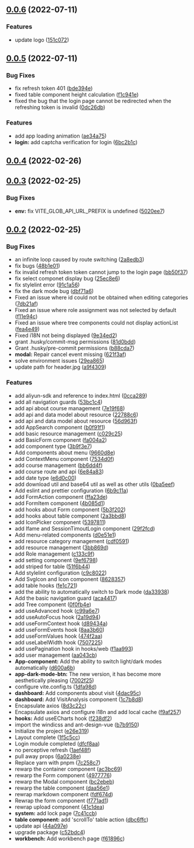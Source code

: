 ## [0.0.6](https://github.com/lhj-web/edu-cms/compare/v0.0.5...v0.0.6) (2022-07-11)


### Features

* update logo ([151c072](https://github.com/lhj-web/edu-cms/commit/151c072115276ae637d3a415e1b6221958c650cb))



## [0.0.5](https://github.com/lhj-web/edu-cms/compare/v0.0.4...v0.0.5) (2022-07-11)


### Bug Fixes

* fix refresh token 401 ([bde394e](https://github.com/lhj-web/edu-cms/commit/bde394e5fde41a4202e82ac4a4bfaa37087e068e))
* fixed table component height calculation ([f1c941e](https://github.com/lhj-web/edu-cms/commit/f1c941e78dcb4876acd014bfa7ef8a97f0e25f56))
* fixed the bug that the login page cannot be redirected when the refreshing token is invalid ([0dc26db](https://github.com/lhj-web/edu-cms/commit/0dc26db620ecdf19c4e47e09376442c0247e4be4))


### Features

* add app loading animation ([ae34a75](https://github.com/lhj-web/edu-cms/commit/ae34a7598a4efda1ba8dd147e35112f9aab90141))
* **login:** add captcha verification for login ([6bc2b1c](https://github.com/lhj-web/edu-cms/commit/6bc2b1c123b4dba8fca5aaf798edcecfc46d3d69))



## [0.0.4](https://github.com/lhj-web/edu-cms/compare/v0.0.3...v0.0.4) (2022-02-26)



## [0.0.3](https://github.com/lhj-web/edu-cms/compare/v0.0.2...v0.0.3) (2022-02-25)


### Bug Fixes

* **env:** fix VITE_GLOB_API_URL_PREFIX is undefined ([5020ee7](https://github.com/lhj-web/edu-cms/commit/5020ee7a848d1352b6645197864dd69ddd145ed6))



## [0.0.2](https://github.com/lhj-web/edu-cms/compare/v0.0.1...v0.0.2) (2022-02-25)


### Bug Fixes

* an infinite loop caused by route switching ([2a8edb3](https://github.com/lhj-web/edu-cms/commit/2a8edb3d042d8e316c8a5eef7afc73816c79e08f))
* fix bugs ([48b1e01](https://github.com/lhj-web/edu-cms/commit/48b1e015235ca46d06b3771afbc3c3e4fc50bdda))
* fix invalid refresh token token cannot jump to the login page ([bb50f37](https://github.com/lhj-web/edu-cms/commit/bb50f373c30aac22fe44b74b92bb2a06eaed0941))
* fix select componet display bug ([25ec8e6](https://github.com/lhj-web/edu-cms/commit/25ec8e63f93d96b2d19f6e982154aa419beac388))
* fix stylelint error ([91c1a56](https://github.com/lhj-web/edu-cms/commit/91c1a56657fe8eb0001592f62fed9eb8e97967c2))
* fix the dark mode bug ([dbf71a6](https://github.com/lhj-web/edu-cms/commit/dbf71a619a2a5e76fe4d7027e4f712e3ccc8c71b))
* Fixed an issue where id could not be obtained when editing categories ([7db21af](https://github.com/lhj-web/edu-cms/commit/7db21afbd5a26e966667ce91bc5cba791033056b))
* Fixed an issue where role assignment was not selected by default ([f11e94c](https://github.com/lhj-web/edu-cms/commit/f11e94c9c8ec5bdfc691401ddfb238536c5df89b))
* Fixed an issue where tree components could not display actionList ([fea4e49](https://github.com/lhj-web/edu-cms/commit/fea4e49c205ed8e04ea3d16e6fe84fec07d0c2b5))
* Fixed i18N not being displayed ([9e34ed2](https://github.com/lhj-web/edu-cms/commit/9e34ed277efd8992c1a82f3f71354bd6b9b2c007))
* grant .husky/commit-msg permissions ([81d0bdd](https://github.com/lhj-web/edu-cms/commit/81d0bdd49bca28ddd3a00352d41ecc46c8630cde))
* Grant .husky/pre-commit permissions ([b88cda7](https://github.com/lhj-web/edu-cms/commit/b88cda7895ebbbce40f20a513311d7d8a1c23b5c))
* **modal:** Repair cancel event missing ([621f3af](https://github.com/lhj-web/edu-cms/commit/621f3af336e5591c49fce61378be45b502e8bf03))
* solve environment issues ([29ea865](https://github.com/lhj-web/edu-cms/commit/29ea865bc1ba712ca5e88f134aed5d3a45cfebf6))
* update path for header.jpg ([a9f4309](https://github.com/lhj-web/edu-cms/commit/a9f4309e6f9be8d8a7a46eb80f78f8f9627b6dac))


### Features

* add aliyun-sdk and reference to index.html ([0cca289](https://github.com/lhj-web/edu-cms/commit/0cca289237ffe1bd2fa16d51d1c178b7b72524ca))
* add all navigation guards ([53bc1c4](https://github.com/lhj-web/edu-cms/commit/53bc1c4b00cfb7536d253cca448f5547a5690e43))
* add api about course management ([7e19f68](https://github.com/lhj-web/edu-cms/commit/7e19f687cee4661d316d79d7bb19cd856e2bad27))
* add api and data model about resource ([22788c6](https://github.com/lhj-web/edu-cms/commit/22788c68a320ed5567aa2c6c380b905ddd3454b8))
* add api and data model about resource ([56d963f](https://github.com/lhj-web/edu-cms/commit/56d963f52ad5593a137794935672dc664f7ca846))
* add AppSearch component ([b0f91f1](https://github.com/lhj-web/edu-cms/commit/b0f91f1fa8ee9d1c6190fe4efe07c6b9c1f34419))
* add basic resource management ([c029c25](https://github.com/lhj-web/edu-cms/commit/c029c25ac116425f8fa03642bde561bd1156751b))
* add BasicForm component ([fa004a2](https://github.com/lhj-web/edu-cms/commit/fa004a2702c14170a5ecf289c61efc35f19b68ae))
* add component type ([3b9f3e7](https://github.com/lhj-web/edu-cms/commit/3b9f3e72cf06bd5329e24d275f58842227691344))
* Add components about menu ([9660d8e](https://github.com/lhj-web/edu-cms/commit/9660d8e25a93a71eaea2922094b47a6a8ca47b8a))
* add ContextMenu component ([7534d0f](https://github.com/lhj-web/edu-cms/commit/7534d0f389c160ccc867fcd281056ae4d3c0d6ec))
* add course management ([bb6dd4f](https://github.com/lhj-web/edu-cms/commit/bb6dd4ff2eb4dcb37e2f44bbf12bdae939f1bcfc))
* add course route and api ([6e84a83](https://github.com/lhj-web/edu-cms/commit/6e84a832cdd20883ff3a3b8b8d0438e2cf0e6aaf))
* add date type ([e6d0c00](https://github.com/lhj-web/edu-cms/commit/e6d0c002d078b8374d26b9b3ab28eb27a12b3284))
* add download util and base64 util as well as other utils ([0ba5eef](https://github.com/lhj-web/edu-cms/commit/0ba5eef49c1a97f679b3315e3e4f3ef6a2329bbc))
* Add eslint and prettier configuration ([6b9c11a](https://github.com/lhj-web/edu-cms/commit/6b9c11a4c106f53bad475ae0eaddf3a0b0406b73))
* add FormAction component ([ffa23de](https://github.com/lhj-web/edu-cms/commit/ffa23de84678ae6cff1dc16100f9a8cafc8ac175))
* add FormItem component ([4b085d1](https://github.com/lhj-web/edu-cms/commit/4b085d197a95c52bfbf59398caeac317ac5dbec5))
* add hooks about Form component ([5b3f202](https://github.com/lhj-web/edu-cms/commit/5b3f202316368edf93dc2a86d3dd1a2c798cc07f))
* add hooks about table component ([2a3bbd8](https://github.com/lhj-web/edu-cms/commit/2a3bbd8d09524606a741b019ae213c0ef0805e95))
* add IconPicker component ([5397811](https://github.com/lhj-web/edu-cms/commit/5397811a770f790f19dd36c49352b52b84305520))
* add Ifame and SessionTimoutLogin component ([29f2fcd](https://github.com/lhj-web/edu-cms/commit/29f2fcd8bb7f6b4b879933ea276bc8f4689990c3))
* Add menu-related components ([d0e51e1](https://github.com/lhj-web/edu-cms/commit/d0e51e1bd7330f8b827a8c03cc94d449cacb4c35))
* add resource category management ([cdf0591](https://github.com/lhj-web/edu-cms/commit/cdf0591ee939ed5da40143dd3581ef3c594ed6bc))
* add resource management ([3bb869d](https://github.com/lhj-web/edu-cms/commit/3bb869d3eb68a4a7bc4946c4cea4df47451d0ed6))
* add Role management ([c133c9f](https://github.com/lhj-web/edu-cms/commit/c133c9fdd784e7955d80c01bb25fc4bffee639cc))
* add setting component ([9ef6798](https://github.com/lhj-web/edu-cms/commit/9ef6798efc9a5f970709a614bc130b739b80ce00))
* add striped for table ([51f6b44](https://github.com/lhj-web/edu-cms/commit/51f6b4439a4b8994d77bb206679a548b036a295d))
* Add stylelint configuration ([c9c8022](https://github.com/lhj-web/edu-cms/commit/c9c80229171d816a5fbf66b6bb1d520c8c405ba9))
* Add SvgIcon and Icon component ([8628357](https://github.com/lhj-web/edu-cms/commit/8628357ba33fd014c468144eb3e63b3711e9e93f))
* add table hooks ([fe1c721](https://github.com/lhj-web/edu-cms/commit/fe1c72196f291df038505d427c88ce11f45f55fc))
* add the ability to automatically switch to Dark mode ([da33938](https://github.com/lhj-web/edu-cms/commit/da33938d51605aea10cb638a1a4107e7b395c3a4))
* Add the basic navigation guard ([aca4417](https://github.com/lhj-web/edu-cms/commit/aca44179bfe4fb70d5402894d9b3151ff135c920))
* add Tree component ([0f0fb4e](https://github.com/lhj-web/edu-cms/commit/0f0fb4ef37c21ec00bee917a2282b89a60b4ae99))
* add useAdvanced hook ([c99a6e7](https://github.com/lhj-web/edu-cms/commit/c99a6e72620b9a0c736b4a8969aac4ba882e5e45))
* add useAutoFocus hook ([2a19d94](https://github.com/lhj-web/edu-cms/commit/2a19d94ef34e0dbe184da6b1e86c41c9eff856bf))
* add useFormContext hook ([d89434a](https://github.com/lhj-web/edu-cms/commit/d89434a993cbd25b4ae4641a3f7c8aac54d1cf55))
* add useFormEvents hook ([8aa3b60](https://github.com/lhj-web/edu-cms/commit/8aa3b606d2182d9796ae8c9f284c47e5fa9fb7cf))
* add useFormValues hook ([474f2aa](https://github.com/lhj-web/edu-cms/commit/474f2aa1c968333b9c97b36ca604369ba4c6f53f))
* add useLabelWidth hook ([7507225](https://github.com/lhj-web/edu-cms/commit/75072252c9e980d0d1355ad048c05d3cf35d1912))
* add usePagination hook in hooks/web ([f1aa993](https://github.com/lhj-web/edu-cms/commit/f1aa9930f64cf51aae8cd48a99b63855cc79bfe1))
* add user management ([aa043cb](https://github.com/lhj-web/edu-cms/commit/aa043cbe6c579efc9d3e8c6a2d3d0f84b06154be))
* **App-component:** Add the ability to switch light/dark modes automatically ([d600a6b](https://github.com/lhj-web/edu-cms/commit/d600a6b85192db6518abb49ba8adb71655d5548b))
* **app-dark-mode-btn:** The new version, it has become more aesthetically pleasing ([7002f25](https://github.com/lhj-web/edu-cms/commit/7002f25d7d4dfbafe9c4cfd858190cee9d554b98))
* configure vite.config.ts ([1dfa98d](https://github.com/lhj-web/edu-cms/commit/1dfa98d5db1d8d6b5a6f5fde0048b1095b4566e0))
* **dashboard:** Add components about visit ([4dac95c](https://github.com/lhj-web/edu-cms/commit/4dac95caa47566653f62e67356bbcc45bb0b9a4d))
* **dashboard:** Add VisitAnalysis component ([1c7b8d8](https://github.com/lhj-web/edu-cms/commit/1c7b8d89ab5fe739c625549ee60e7bfdb5163ffb))
* Encapsulate axios ([8d3c22c](https://github.com/lhj-web/edu-cms/commit/8d3c22cb36b0c0d41df451fdbc96d8382507336e))
* Encapsulate axios and configure i18n and add local cache ([f9af257](https://github.com/lhj-web/edu-cms/commit/f9af257ca2f985cd435ceebe359da7dd094e2048))
* **hooks:** Add useECharts hook ([f238df2](https://github.com/lhj-web/edu-cms/commit/f238df291eaa6479e7f3377d2c3f739519715208))
* import the windicss and ant-design-vue ([b7b9150](https://github.com/lhj-web/edu-cms/commit/b7b915049b6de1c899dd6129615c57bfcae3e9eb))
* Initialize the project ([e26e319](https://github.com/lhj-web/edu-cms/commit/e26e319d1c6ea82111b4646f00446ef04921ee7e))
* Layout complete ([1f5c5cc](https://github.com/lhj-web/edu-cms/commit/1f5c5ccb8ec8ab3f6089c3c0905948a874ce471e))
* Login module completed ([dfcf8aa](https://github.com/lhj-web/edu-cms/commit/dfcf8aad3f3f37213deab3fbba8d8aa1b5659e22))
* no perceptive refresh ([1aef48f](https://github.com/lhj-web/edu-cms/commit/1aef48f4076a1e9dd3a17553a6a0dc0119c9189b))
* pull away props ([6a0238e](https://github.com/lhj-web/edu-cms/commit/6a0238edff08b5744a78c32acf6906eca427dfcd))
* Replace yarn with pnpm ([7c258c7](https://github.com/lhj-web/edu-cms/commit/7c258c761b49c5b73347feed89bef5c4273db734))
* rewarp the container component ([ac3bc69](https://github.com/lhj-web/edu-cms/commit/ac3bc69150de867f5799ffccaf9a79175b38ef84))
* rewarp the Form component ([4977776](https://github.com/lhj-web/edu-cms/commit/497777670281cc93a81584b19cf39eb6efec4fb9))
* rewarp the Modal component ([bc2ebeb](https://github.com/lhj-web/edu-cms/commit/bc2ebeb27ca68edabead0c3918150a4f1d4aab0d))
* rewarp the table component ([daa56e1](https://github.com/lhj-web/edu-cms/commit/daa56e17075bfb8b932d027f21dc61943c01aa21))
* rewrap markdown component ([fdf674d](https://github.com/lhj-web/edu-cms/commit/fdf674d55ffea7666e2f47a881a8adee6424db7b))
* Rewrap the form component ([f771ad1](https://github.com/lhj-web/edu-cms/commit/f771ad1bb19c9d8713191748f98581ad4528c2d0))
* rewrap upload component ([41c1dea](https://github.com/lhj-web/edu-cms/commit/41c1deacbbacb5b6c9a964c030f7b4a5ae09f5ae))
* **system:** add lock page ([7c41ccb](https://github.com/lhj-web/edu-cms/commit/7c41ccbb73624dd03453acb4428ad1d624022059))
* **table component:** add 'scrollTo' table action ([dbc6ffc](https://github.com/lhj-web/edu-cms/commit/dbc6ffcae0df820efaa74390399020e54ef8f142))
* update api ([44a097e](https://github.com/lhj-web/edu-cms/commit/44a097e449135784dc56416c294daf1dc57e7e30))
* upgrade package ([c52bdc4](https://github.com/lhj-web/edu-cms/commit/c52bdc407a4d2453835a34883fe717e083e4fd51))
* **workbench:** Add workbench page ([f61896c](https://github.com/lhj-web/edu-cms/commit/f61896ccf4f4634bdadd28f202e423cd6f9babd7))



